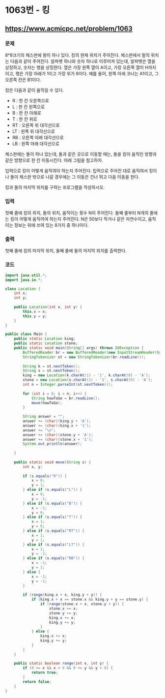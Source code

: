 # 1063번 - 킹

## https://www.acmicpc.net/problem/1063

### 문제

8*8크기의 체스판에 왕이 하나 있다. 킹의 현재 위치가 주어진다. 체스판에서 말의 위치는 다음과 같이 주어진다. 알파벳 하나와 숫자 하나로 이루어져 있는데, 알파벳은 열을 상징하고, 숫자는 행을 상징한다. 열은 가장 왼쪽 열이 A이고, 가장 오른쪽 열이 H까지 이고, 행은 가장 아래가 1이고 가장 위가 8이다. 예를 들어, 왼쪽 아래 코너는 A1이고, 그 오른쪽 칸은 B1이다.

킹은 다음과 같이 움직일 수 있다.

* R : 한 칸 오른쪽으로
* L : 한 칸 왼쪽으로
* B : 한 칸 아래로
* T : 한 칸 위로
* RT : 오른쪽 위 대각선으로
* LT : 왼쪽 위 대각선으로
* RB : 오른쪽 아래 대각선으로
* LB : 왼쪽 아래 대각선으로

체스판에는 돌이 하나 있는데, 돌과 같은 곳으로 이동할 때는, 돌을 킹이 움직인 방향과 같은 방향으로 한 칸 이동시킨다. 아래 그림을 참고하자.

입력으로 킹이 어떻게 움직여야 하는지 주어진다. 입력으로 주어진 대로 움직여서 킹이나 돌이 체스판 밖으로 나갈 경우에는 그 이동은 건너 뛰고 다음 이동을 한다.

킹과 돌의 마지막 위치를 구하는 프로그램을 작성하시오.

### 입력

첫째 줄에 킹의 위치, 돌의 위치, 움직이는 횟수 N이 주어진다. 둘째 줄부터 N개의 줄에는 킹이 어떻게 움직어여 하는지 주어진다. N은 50보다 작거나 같은 자연수이고, 움직이는 정보는 위에 쓰여 있는 8가지 중 하나이다.

### 출력

첫째 줄에 킹의 마지막 위치, 둘째 줄에 돌의 마지막 위치를 출력한다.

### 코드

``` java
import java.util.*;
import java.io.*;

class Location {
	int x;
	int y;
	
	public Location(int x, int y) {
		this.x = x;
		this.y = y;
	}
}

public class Main {
	public static Location king;
	public static Location stone;
	public static void main(String[] args) throws IOException {
		BufferedReader br = new BufferedReader(new InputStreamReader(System.in));
		StringTokenizer st = new StringTokenizer(br.readLine());
		
		String k = st.nextToken();
		String s = st.nextToken();
		king = new Location(k.charAt(1) - '1', k.charAt(0) - 'A');
		stone = new Location(s.charAt(1) - '1', s.charAt(0) - 'A');
		int n = Integer.parseInt(st.nextToken());
		
		for (int i = 0; i < n; i++) {
			String howToGo = br.readLine();
			move(howToGo);
		}
		
		String answer = "";
		answer += (char)(king.y + 'A');
		answer += (char)(king.x + '1');
		answer += "\n";
		answer += (char)(stone.y + 'A');
		answer += (char)(stone.x + '1');
		System.out.println(answer);
		
	}
	
	public static void move(String s) {
		int x, y;
		
		if (s.equals("R")) {
			x = 0;
			y = 1;
		} else if (s.equals("L")) {
			x = 0;
			y = -1;
		} else if (s.equals("B")) {
			x = -1;
			y = 0;
		} else if (s.equals("T")) {
			x = 1;
			y = 0;
		} else if (s.equals("RT")) {
			x = 1;
			y = 1;
		} else if (s.equals("LT")) {
			x = 1;
			y = -1;
		} else if (s.equals("RB")) {
			x = -1;
			y = 1;
		} else {
			x = -1;
			y = -1;
		}
		
		if (range(king.x + x, king.y + y)) {
			if (king.x + x == stone.x && king.y + y == stone.y) {
				if (range(stone.x + x, stone.y + y)) {
					stone.x += x;
					stone.y += y;
					king.x += x;
					king.y += y;
				}
			} else {
				king.x += x;
				king.y += y;
			}
		}
	}
	
	public static boolean range(int x, int y) {
		if (0 <= x && x < 8 && 0 <= y && y < 8) {
			return true;
		}
		return false;
	}
}
```
